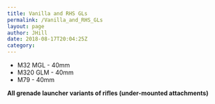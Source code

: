 ```yaml
---
title: Vanilla and RHS GLs
permalink: /Vanilla_and_RHS_GLs
layout: page
author: JHill
date: 2018-08-17T20:04:25Z
category: 
---
```

  - M32 MGL - 40mm
  - M320 GLM - 40mm
  - M79 - 40mm

**All grenade launcher variants of rifles (under-mounted attachments)**

